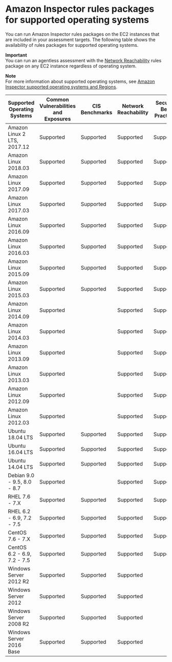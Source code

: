 # Amazon Inspector rules packages for supported operating systems<a name="inspector_rule-packages_across_os"></a>

You can run Amazon Inspector rules packages on the EC2 instances that are included in your assessment targets\. The following table shows the availability of rules packages for supported operating systems\. 

**Important**  
You can run an agentless assessment with the [Network Reachability](inspector_network-reachability.md) rules package on any EC2 instance regardless of operating system\.

**Note**  
For more information about supported operating systems, see [Amazon Inspector supported operating systems and Regions](inspector_supported_os_regions.md)\.


| Supported Operating Systems | Common Vulnerabilities and Exposures | CIS Benchmarks | Network Reachability | Security Best Practices | Runtime Behavior Analysis | 
| --- | --- | --- | --- | --- | --- | 
|  Amazon Linux 2 LTS, 2017\.12  |  Supported  | Supported |  Supported  |  Supported  |  Deprecated  | 
|  Amazon Linux 2018\.03  |  Supported  | Supported |  Supported  |  Supported  |  Deprecated  | 
|  Amazon Linux 2017\.09  |  Supported  | Supported |  Supported  |  Supported  |  Deprecated  | 
|  Amazon Linux 2017\.03  |  Supported  | Supported |  Supported  |  Supported  |  Deprecated  | 
|  Amazon Linux 2016\.09  |  Supported  | Supported |  Supported  |  Supported  |  Deprecated  | 
|  Amazon Linux 2016\.03  |  Supported  | Supported |  Supported  |  Supported  |  Deprecated  | 
|  Amazon Linux 2015\.09  |  Supported  | Supported |  Supported  |  Supported  |  Deprecated  | 
|  Amazon Linux 2015\.03  |  Supported  |  Supported  |  Supported  |  Supported  |  Deprecated  | 
|  Amazon Linux 2014\.09  |  Supported  |   |  Supported  | Supported |  | 
|  Amazon Linux 2014\.03  |  Supported  |   |  Supported  | Supported  |  | 
|  Amazon Linux 2013\.09  |  Supported  |   |  Supported  | Supported  |  | 
|  Amazon Linux 2013\.03  |  Supported  |   |  Supported  | Supported  |  | 
|  Amazon Linux 2012\.09  |  Supported  |   |  Supported  | Supported  |  | 
|  Amazon Linux 2012\.03  |  Supported  |   |  Supported  | Supported  |  | 
|  Ubuntu 18\.04 LTS  |  Supported  | Supported | Supported |  Supported  |  Deprecated  | 
|  Ubuntu 16\.04 LTS  |  Supported  | Supported |  Supported  |  Supported  |  Deprecated  | 
|  Ubuntu 14\.04 LTS  |  Supported  | Supported |  Supported  |  Supported  | Deprecated | 
|  Debian 9\.0 \- 9\.5, 8\.0 \- 8\.7  |  Supported  |  |  Supported  | Supported |  | 
|  RHEL 7\.6 \- 7\.X  |  Supported  | Supported |  Supported  |  Supported  |  | 
|  RHEL 6\.2 \- 6\.9, 7\.2 \- 7\.5  |  Supported  | Supported |  Supported  |  Supported  |  Deprecated  | 
|  CentOS 7\.6 \- 7\.X  |  Supported  | Supported |  Supported  |  Supported  |  | 
|  CentOS 6\.2 \- 6\.9, 7\.2 \- 7\.5  |  Supported  | Supported |  Supported  |  Supported  |  Deprecated  | 
|  Windows Server 2012 R2  |  Supported  |  Supported  |  Supported  |   |  Deprecated  | 
|  Windows Server 2012  |  Supported  |  Supported  |  Supported  |   |  Deprecated  | 
|  Windows Server 2008 R2  |  Supported  |  Supported  |  Supported  |   |  Deprecated  | 
|  Windows Server 2016 Base  |  Supported  | Supported |  Supported  |   |  Deprecated  | 